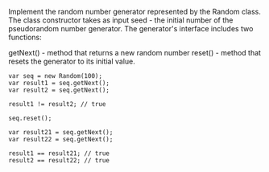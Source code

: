 Implement the random number generator represented by the Random class. The class constructor takes as input seed - the initial number of the pseudorandom number generator. The generator's interface includes two functions:

getNext() - method that returns a new random number
reset() - method that resets the generator to its initial value.
```
var seq = new Random(100);
var result1 = seq.getNext();
var result2 = seq.getNext();

result1 != result2; // true

seq.reset();

var result21 = seq.getNext();
var result22 = seq.getNext();

result1 == result21; // true
result2 == result22; // true
